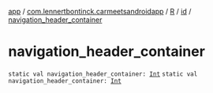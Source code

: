 [app](../../../index.md) / [com.lennertbontinck.carmeetsandroidapp](../../index.md) / [R](../index.md) / [id](index.md) / [navigation_header_container](./navigation_header_container.md)

# navigation_header_container

`static val navigation_header_container: `[`Int`](https://kotlinlang.org/api/latest/jvm/stdlib/kotlin/-int/index.html)
`static val navigation_header_container: `[`Int`](https://kotlinlang.org/api/latest/jvm/stdlib/kotlin/-int/index.html)